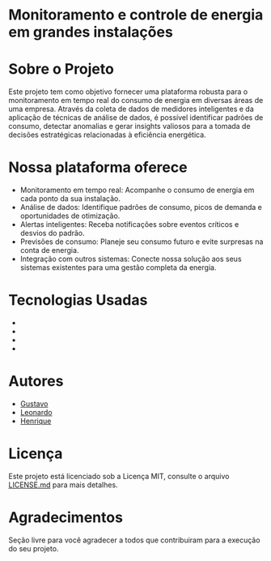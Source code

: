 # Monitoramento e controle de energia em grandes instalações

# Sobre o Projeto

Este projeto tem como objetivo fornecer uma plataforma robusta para o monitoramento em tempo real do consumo de energia em diversas áreas de uma empresa. Através da coleta de dados de medidores inteligentes e da aplicação de técnicas de análise de dados, é possível identificar padrões de consumo, detectar anomalias e gerar insights valiosos para a tomada de decisões estratégicas relacionadas à eficiência energética.

# Nossa plataforma oferece
- Monitoramento em tempo real: Acompanhe o consumo de energia em cada ponto da sua instalação.
- Análise de dados: Identifique padrões de consumo, picos de demanda e oportunidades de otimização.
- Alertas inteligentes: Receba notificações sobre eventos críticos e desvios do padrão.
- Previsões de consumo: Planeje seu consumo futuro e evite surpresas na conta de energia.
- Integração com outros sistemas: Conecte nossa solução aos seus sistemas existentes para uma gestão completa da energia.

# Tecnologias Usadas

- 
- 
- 
- 

# Autores

- [Gustavo](https://github.com/GustavoXCooper)
- [Leonardo](https://github.com/LeonardoMenezes1)
- [Henrique](https://github.com/HenryMeh)

# Licença

Este projeto está licenciado sob a Licença MIT,  consulte o arquivo [LICENSE.md](LICENSE.md) para mais detalhes.

# Agradecimentos

Seção livre para você agradecer a todos que contribuiram para a execução do seu projeto.
 
 
